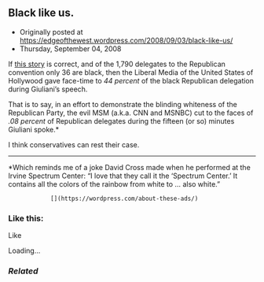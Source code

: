 ## Black like us.

 * Originally posted at https://edgeofthewest.wordpress.com/2008/09/03/black-like-us/
 * Thursday, September 04, 2008

If [this story](http://www.usatoday.com/news/politics/election2008/2008-09-01-diversity\_N.htm) is correct, and of the 1,790 delegates to the Republican convention only 36 are black, then the Liberal Media of the United States of Hollywood gave face-time to _44 percent_ of the black Republican delegation during Giuliani’s speech.

That is to say, in an effort to demonstrate the blinding whiteness of the Republican Party, the evil MSM (a.k.a. CNN and MSNBC) cut to the faces of _.08 percent_ of Republican delegates during the fifteen (or so) minutes Giuliani spoke.\*

I think conservatives can rest their case.

* * *

\*Which reminds me of a joke David Cross made when he performed at the Irvine Spectrum Center: “I love that they call it the ‘Spectrum Center.’ It contains all the colors of the rainbow from white to … also white.”  

		

			

				[](https://wordpress.com/about-these-ads/)
				

					
				

			

		

### Like this:


Like

 
Loading...


[]()

### _Related_


